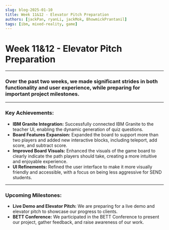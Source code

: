 ```yaml
---
slug: blog-2025-01-10
title: Week 11&12 - Elevator Pitch Preparation
authors: [jackPan, ryanLi, jackMok, BhowmickPrantanil]
tags: [ibm, mixed-reality, game]
---
```


# Week 11&12 - Elevator Pitch Preparation

---

### Over the past two weeks, we made significant strides in both functionality and user experience, while preparing for important project milestones.

---

### Key Achievements:

- **IBM Granite Integration:** Successfully connected IBM Granite to the teacher UI, enabling the dynamic generation of quiz questions.
- **Board Features Expansion:** Expanded the board to support more than two players and added new interactive blocks, including teleport, add score, and subtract score.
- **Improved Board Visuals:** Enhanced the visuals of the game board to clearly indicate the path players should take, creating a more intuitive and enjoyable experience.
- **UI Refinements:** Refined the user interface to make it more visually friendly and accessible, with a focus on being less aggressive for SEND students.

---

### Upcoming Milestones:

- **Live Demo and Elevator Pitch:** We are preparing for a live demo and elevator pitch to showcase our progress to clients.
- **BETT Conference:** We participated in the BETT Conference to present our project, gather feedback, and raise awareness of our work.

